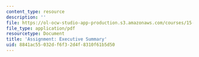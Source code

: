 ```yaml
---
content_type: resource
description: ''
file: https://ol-ocw-studio-app-production.s3.amazonaws.com/courses/15-s07-globalhealth-lab-spring-2013/8841ac55032df6f32d4f8310f61b5d50_MIT15_S07S13_execsummary.pdf
file_type: application/pdf
resourcetype: Document
title: 'Assignment: Executive Summary'
uid: 8841ac55-032d-f6f3-2d4f-8310f61b5d50
---
```

